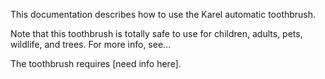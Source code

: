 This documentation describes how to use the Karel automatic toothbrush.

Note that this toothbrush is totally safe to use for children, adults, pets, wildlife, and trees. For more info, see...

The toothbrush requires [need info here].